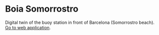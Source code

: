 # Boia Somorrostro
Digital twin of the buoy station in front of Barcelona (Somorrostro beach). [Go to web application](https://icatmar.github.io/boiasomorrostro/).
